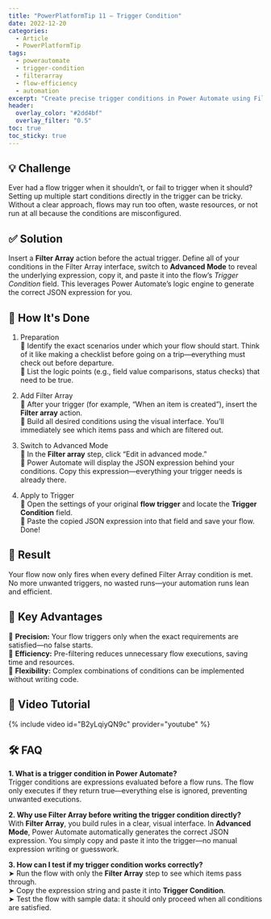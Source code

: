 ```yaml
---
title: "PowerPlatformTip 11 – Trigger Condition"
date: 2022-12-20
categories:
  - Article
  - PowerPlatformTip
tags:
  - powerautomate
  - trigger-condition
  - filterarray
  - flow-efficiency
  - automation
excerpt: "Create precise trigger conditions in Power Automate using Filter Array and advanced expressions to streamline your flow and boost efficiency."
header:
  overlay_color: "#2dd4bf"
  overlay_filter: "0.5"
toc: true
toc_sticky: true
---
```


## 💡 Challenge  
Ever had a flow trigger when it shouldn’t, or fail to trigger when it should? Setting up multiple start conditions directly in the trigger can be tricky. Without a clear approach, flows may run too often, waste resources, or not run at all because the conditions are misconfigured.

## ✅ Solution  
Insert a **Filter Array** action before the actual trigger. Define all of your conditions in the Filter Array interface, switch to **Advanced Mode** to reveal the underlying expression, copy it, and paste it into the flow’s *Trigger Condition* field. This leverages Power Automate’s logic engine to generate the correct JSON expression for you.

## 🔧 How It's Done  
1. Preparation  
   🔸 Identify the exact scenarios under which your flow should start. Think of it like making a checklist before going on a trip—everything must check out before departure.  
   🔸 List the logic points (e.g., field value comparisons, status checks) that need to be true.  

2. Add Filter Array  
   🔸 After your trigger (for example, “When an item is created”), insert the **Filter array** action.  
   🔸 Build all desired conditions using the visual interface. You’ll immediately see which items pass and which are filtered out.  

3. Switch to Advanced Mode  
   🔸 In the **Filter array** step, click “Edit in advanced mode.”  
   🔸 Power Automate will display the JSON expression behind your conditions. Copy this expression—everything your trigger needs is already there.  

4. Apply to Trigger  
   🔸 Open the settings of your original **flow trigger** and locate the **Trigger Condition** field.  
   🔸 Paste the copied JSON expression into that field and save your flow. Done!

## 🎉 Result  
Your flow now only fires when every defined Filter Array condition is met. No more unwanted triggers, no wasted runs—your automation runs lean and efficient.

## 🌟 Key Advantages  
🔸 **Precision:** Your flow triggers only when the exact requirements are satisfied—no false starts.  
🔸 **Efficiency:** Pre-filtering reduces unnecessary flow executions, saving time and resources.  
🔸 **Flexibility:** Complex combinations of conditions can be implemented without writing code.

## 🎥 Video Tutorial  
{% include video id="B2yLqiyQN9c" provider="youtube" %}

## 🛠️ FAQ  
**1. What is a trigger condition in Power Automate?**  
Trigger conditions are expressions evaluated before a flow runs. The flow only executes if they return true—everything else is ignored, preventing unwanted executions.

**2. Why use Filter Array before writing the trigger condition directly?**  
With **Filter Array**, you build rules in a clear, visual interface. In **Advanced Mode**, Power Automate automatically generates the correct JSON expression. You simply copy and paste it into the trigger—no manual expression writing or guesswork.

**3. How can I test if my trigger condition works correctly?**  
➤ Run the flow with only the **Filter Array** step to see which items pass through.  
➤ Copy the expression string and paste it into **Trigger Condition**.  
➤ Test the flow with sample data: it should only proceed when all conditions are satisfied.
